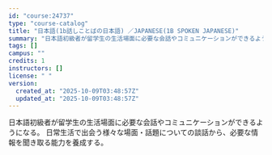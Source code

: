 ```yaml
---
id: "course:24737"
type: "course-catalog"
title: "日本語(1b話しことばの日本語) ／JAPANESE(1B SPOKEN JAPANESE)"
summary: "日本語初級者が留学生の生活場面に必要な会話やコミュニケーションができるようになる。 日常生活で出会う様々な場面・話題についての談話から、必要な情報を聞き取る能力を養成する。"
tags: []
campus: ""
credits: 1
instructors: []
license: " "
version:
  created_at: "2025-10-09T03:48:57Z"
  updated_at: "2025-10-09T03:48:57Z"
---
```


日本語初級者が留学生の生活場面に必要な会話やコミュニケーションができるようになる。 日常生活で出会う様々な場面・話題についての談話から、必要な情報を聞き取る能力を養成する。
